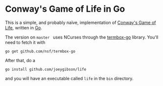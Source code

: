 Conway's Game of Life in Go
===========================

This is a simple, and probably naïve, implementation of [Conway's Game of Life](http://en.wikipedia.org/wiki/Conway%27s_game_of_life), written in [Go](http://golang.org/). 

The version on `master ` uses NCurses through the [termbox-go](https://github.com/nsf/termbox-go) library. You'll need to fetch it with

    go get github.com/nsf/termbox-go

After that, do a 

    go install github.com/joeygibson/life

and you will have an executable called `life` in the `bin` directory.

